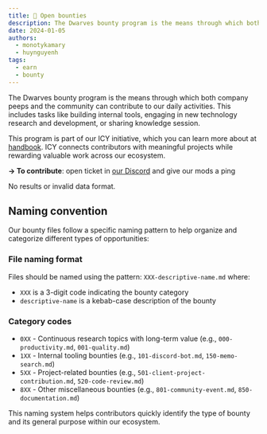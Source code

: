 ```yaml
---
title: 👾 Open bounties
description: The Dwarves bounty program is the means through which both company peeps and the community can contribute to our daily activities. This includes tasks like building internal tools, engaging in new technology research and development, or sharing knowledge session
date: 2024-01-05
authors:
  - monotykamary
  - huynguyenh
tags:
  - earn
  - bounty
---
```


The Dwarves bounty program is the means through which both company peeps and the community can contribute to our daily activities. This includes tasks like building internal tools, engaging in new technology research and development, or sharing knowledge session.

This program is part of our ICY initiative, which you can learn more about at [handbook](). ICY connects contributors with meaningful projects while rewarding valuable work across our ecosystem.

**→ To contribute**: open ticket in [our Discord](https://discord.gg/dfoundation) and give our mods a ping

No results or invalid data format.

## Naming convention

Our bounty files follow a specific naming pattern to help organize and categorize different types of opportunities:

### File naming format

Files should be named using the pattern: `XXX-descriptive-name.md` where:

- `XXX` is a 3-digit code indicating the bounty category
- `descriptive-name` is a kebab-case description of the bounty

### Category codes

- `0XX` - Continuous research topics with long-term value (e.g., `000-productivity.md`, `001-quality.md`)
- `1XX` - Internal tooling bounties (e.g., `101-discord-bot.md`, `150-memo-search.md`)
- `5XX` - Project-related bounties (e.g., `501-client-project-contribution.md`, `520-code-review.md`)
- `8XX` - Other miscellaneous bounties (e.g., `801-community-event.md`, `850-documentation.md`)

This naming system helps contributors quickly identify the type of bounty and its general purpose within our ecosystem.
